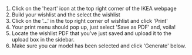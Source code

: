 
1. Click on the 'heart' icon at the top right corner of the IKEA webpage
2. Build your wishlist and the select the wishlist
3. Click on the '...' in the top right corner of wishlist and click 'Print'
4. Your print menu should pop up, just select 'Save as PDF' and, voila!
5. Locate the wishlist PDF that you've just saved and upload it to the upload box in the sidebar.
6. Make sure you car model has been selected and click 'Generate' below.
